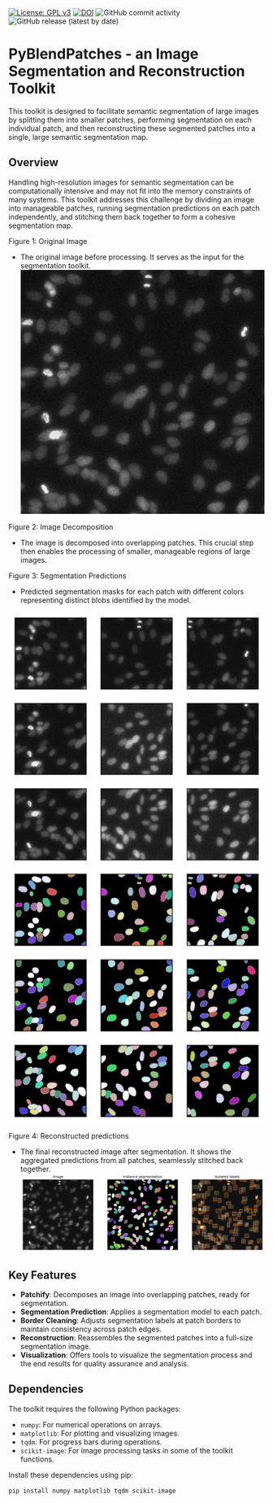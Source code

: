 [![License: GPL v3](https://img.shields.io/badge/License-GPLv3-blue.svg)](https://www.gnu.org/licenses/gpl-3.0)
[![DOI](https://zenodo.org/badge/715606775.svg)](https://zenodo.org/doi/10.5281/zenodo.10630720)
![GitHub commit activity](https://img.shields.io/github/commit-activity/m/ajinkya-kulkarni/PyBlendPatches)
![GitHub release (latest by date)](https://img.shields.io/github/v/release/ajinkya-kulkarni/PyBlendPatches)

# PyBlendPatches - an Image Segmentation and Reconstruction Toolkit

This toolkit is designed to facilitate semantic segmentation of large images by splitting them into smaller patches, performing segmentation on each individual patch, and then reconstructing these segmented patches into a single, large semantic segmentation map.

## Overview

Handling high-resolution images for semantic segmentation can be computationally intensive and may not fit into the memory constraints of many systems. This toolkit addresses this challenge by dividing an image into manageable patches, running segmentation predictions on each patch independently, and stitching them back together to form a cohesive segmentation map.

Figure 1: Original Image
- The original image before processing. It serves as the input for the segmentation toolkit.
![](https://github.com/ajinkya-kulkarni/PyBlendPatches/blob/main/image.png)

Figure 2: Image Decomposition
- The image is decomposed into overlapping patches. This crucial step then enables the processing of smaller, manageable regions of large images.

Figure 3: Segmentation Predictions
- Predicted segmentation masks for each patch with different colors representing distinct blobs identified by the model.

![](https://github.com/ajinkya-kulkarni/PyBlendPatches/blob/main/patches.png)
![](https://github.com/ajinkya-kulkarni/PyBlendPatches/blob/main/predictions.png)

Figure 4: Reconstructed predictions
- The final reconstructed image after segmentation. It shows the aggregated predictions from all patches, seamlessly stitched back together.
![](https://github.com/ajinkya-kulkarni/PyBlendPatches/blob/main/result.png)

## Key Features

- **Patchify**: Decomposes an image into overlapping patches, ready for segmentation.
- **Segmentation Prediction**: Applies a segmentation model to each patch.
- **Border Cleaning**: Adjusts segmentation labels at patch borders to maintain consistency across patch edges.
- **Reconstruction**: Reassembles the segmented patches into a full-size segmentation image.
- **Visualization**: Offers tools to visualize the segmentation process and the end results for quality assurance and analysis.

## Dependencies

The toolkit requires the following Python packages:

- `numpy`: For numerical operations on arrays.
- `matplotlib`: For plotting and visualizing images.
- `tqdm`: For progress bars during operations.
- `scikit-image`: For image processing tasks in some of the toolkit functions.

Install these dependencies using pip:

```bash
pip install numpy matplotlib tqdm scikit-image
```

